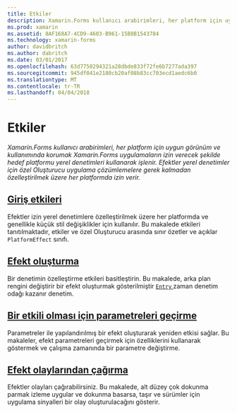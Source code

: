 ```yaml
---
title: Etkiler
description: Xamarin.Forms kullanıcı arabirimleri, her platform için uygun görünüm ve kullanımında korumak Xamarin.Forms uygulamaların izin verecek şekilde hedef platformu yerel denetimleri kullanarak işlenir. Efektler yerel denetimler için özel Oluşturucu uygulama çözümlemelere gerek kalmadan özelleştirilmek üzere her platformda izin verir.
ms.prod: xamarin
ms.assetid: 8AF168A7-4CD9-4603-B961-15B8B1543784
ms.technology: xamarin-forms
author: davidbritch
ms.author: dabritch
ms.date: 03/01/2017
ms.openlocfilehash: 63d7750294321a28dbde833f72fe6b7277ada397
ms.sourcegitcommit: 945df041e2180cb20af08b83cc703ecd1aedc6b0
ms.translationtype: MT
ms.contentlocale: tr-TR
ms.lasthandoff: 04/04/2018
---
```

# <a name="effects"></a>Etkiler

_Xamarin.Forms kullanıcı arabirimleri, her platform için uygun görünüm ve kullanımında korumak Xamarin.Forms uygulamaların izin verecek şekilde hedef platformu yerel denetimleri kullanarak işlenir. Efektler yerel denetimler için özel Oluşturucu uygulama çözümlemelere gerek kalmadan özelleştirilmek üzere her platformda izin verir._

## <a name="introduction-to-effectsintroductionmd"></a>[Giriş etkileri](introduction.md)

Efektler izin yerel denetimlere özelleştirilmek üzere her platformda ve genellikle küçük stil değişiklikler için kullanılır. Bu makalede etkileri tanıtılmaktadır, etkiler ve özel Oluşturucu arasında sınır özetler ve açıklar `PlatformEffect` sınıfı.

## <a name="creating-an-effectcreatingmd"></a>[Efekt oluşturma](creating.md)

Bir denetimin özelleştirme etkileri basitleştirin. Bu makalede, arka plan rengini değiştirir bir efekt oluşturmak gösterilmiştir [ `Entry` ](https://developer.xamarin.com/api/type/Xamarin.Forms.Entry/) zaman denetim odağı kazanır denetim.

## <a name="passing-parameters-to-an-effectpassing-parametersindexmd"></a>[Bir etkili olması için parametreleri geçirme](passing-parameters/index.md)

Parametreler ile yapılandırılmış bir efekt oluşturarak yeniden etkisi sağlar. Bu makaleler, efekt parametreleri geçirmek için özelliklerini kullanarak göstermek ve çalışma zamanında bir parametre değiştirme.

## <a name="invoking-events-from-an-effecttouch-trackingmd"></a>[Efekt olaylarından çağırma](touch-tracking.md)

Efektler olayları çağırabilirsiniz. Bu makalede, alt düzey çok dokunma parmak izleme uygular ve dokunma basarsa, taşır ve sürümler için uygulama sinyalleri bir olay oluşturulacağını gösterir.